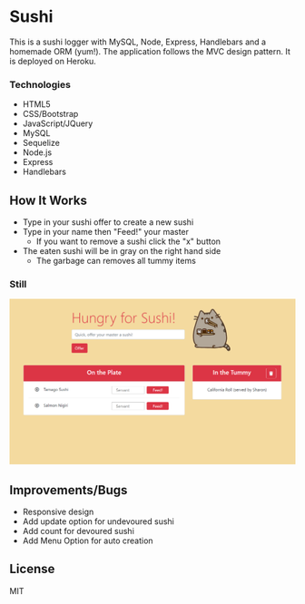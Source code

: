 # Sushi
This is a sushi logger with MySQL, Node, Express, Handlebars and a homemade ORM (yum!). The application follows the MVC design pattern. It is deployed on Heroku.

### Technologies
* HTML5
* CSS/Bootstrap
* JavaScript/JQuery
* MySQL
* Sequelize
* Node.js
* Express
* Handlebars

## How It Works
 * Type in your sushi offer to create a new sushi
 * Type in your name then "Feed!" your master
    * If you want to remove a sushi click the "x" button
 * The eaten sushi will be in gray on the right hand side
    * The garbage can removes all tummy items

### Still
![demo](https://github.com/Kinla/sushiSQLized/blob/master/sushineko.PNG)

## Improvements/Bugs
 * Responsive design
 * Add update option for undevoured sushi
 * Add count for devoured sushi
 * Add Menu Option for auto creation

 ## License
 MIT
